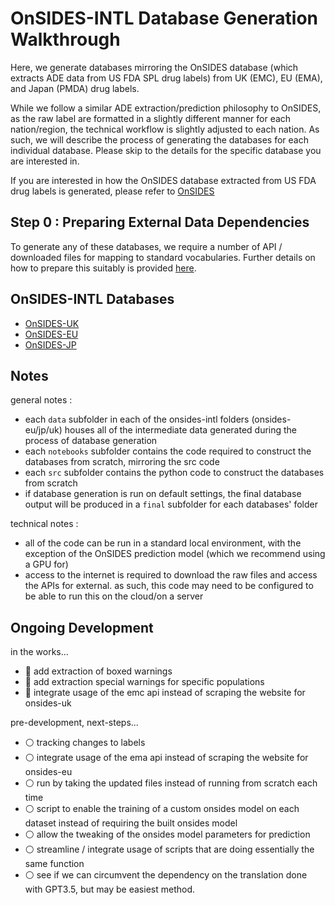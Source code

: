 # OnSIDES-INTL Database Generation Walkthrough

Here, we generate databases mirroring the OnSIDES database (which extracts ADE data from US FDA SPL drug labels) from UK (EMC), EU (EMA), and Japan (PMDA) drug labels. 

While we follow a similar ADE extraction/prediction philosophy to OnSIDES, as the raw label are formatted in a slightly different manner for each nation/region, the technical workflow is slightly adjusted to each nation. As such, we will describe the process of generating the databases for each individual database. Please skip to the details for the specific database you are interested in. 

If you are interested in how the OnSIDES database extracted from US FDA drug labels is generated, please refer to [OnSIDES](https://github.com/tatonetti-lab/onsides/blob/main/DATABASE.md)

## Step 0 : Preparing External Data Dependencies

<!--- eventually integrate this into the preparation for the main OnSIDES database--->
To generate any of these databases, we require a number of API / downloaded files for mapping to standard vocabularies. Further details on how to prepare this suitably is provided [here](external_data/EXTERNAL_DATA.md). 

## OnSIDES-INTL Databases

- [OnSIDES-UK](onsides_uk/DATABASE_UK.md)
- [OnSIDES-EU](onsides_eu/DATABASE_EU.md)
- [OnSIDES-JP](onsides_uk/DATABASE_JP.md)

## Notes 

general notes : 
- each `data` subfolder in each of the onsides-intl folders (onsides-eu/jp/uk) houses all of the intermediate data generated during the process of database generation
- each `notebooks` subfolder contains the code required to construct the databases from scratch, mirroring the src code
- each `src` subfolder contains the python code to construct the databases from scratch
- if database generation is run on default settings, the final database output will be produced in a `final` subfolder for each databases' folder

technical notes : 
- all of the code can be run in a standard local environment, with the exception of the OnSIDES prediction model (which we recommend using a GPU for) 
- access to the internet is required to download the raw files and access the APIs for external. as such, this code may need to be configured to be able to run this on the cloud/on a server

## Ongoing Development

in the works... 
- :construction: add extraction of boxed warnings 
- :construction: add extraction special warnings for specific populations
- :construction: integrate usage of the emc api instead of scraping the website for onsides-uk

pre-development, next-steps...
- :white_circle: tracking changes to labels
- :white_circle: integrate usage of the ema api instead of scraping the website for onsides-eu 
- :white_circle: run by taking the updated files instead of running from scratch each time
- :white_circle: script to enable the training of a custom onsides model on each dataset instead of requiring the built onsides model
- :white_circle: allow the tweaking of the onsides model parameters for prediction
- :white_circle: streamline / integrate usage of scripts that are doing essentially the same function
- :white_circle: see if we can circumvent the dependency on the translation done with GPT3.5, but may be easiest method. 
